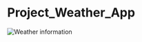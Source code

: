 # Project_Weather_App

![Weather information](https://user-images.githubusercontent.com/63904630/85940057-bf846780-b94c-11ea-9dbb-6d5204a1dd3d.jpg)
